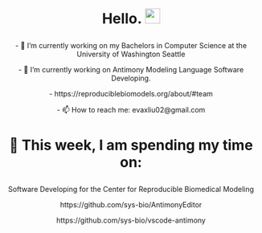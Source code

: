 # <p align="center"> Hello. <img src="https://raw.githubusercontent.com/MartinHeinz/MartinHeinz/master/wave.gif" width="30px"> </p>

<!--
**evaliu2002/evaliu2002** is a ✨ _special_ ✨ repository because its `README.md` (this file) appears on your GitHub profile.
-->

<!-- Here are some ideas to get you started:
 -->
 
<p align="center"> - 🔭 I’m currently working on my Bachelors in Computer Science at the University of Washington Seattle </p>
<p align="center"> - 🌱 I’m currently working on Antimony Modeling Language Software Developing. </p>
<p align="center"> - https://reproduciblebiomodels.org/about/#team </p>
<p align="center"> - 📫 How to reach me: evaxliu02@gmail.com </p>

# <p align="center"> 🏫 This week, I am spending my time on: </p>
<p align="center"> Software Developing for the Center for Reproducible Biomedical Modeling <p>
<p align="center"> https://github.com/sys-bio/AntimonyEditor </p>
<p align="center"> https://github.com/sys-bio/vscode-antimony </p>

